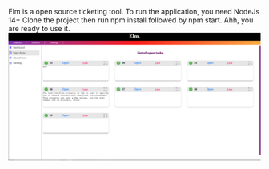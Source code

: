 Elm is a open source ticketing tool. To run the application, you need NodeJs 14+
Clone the project then run npm install followed by npm start. Ahh, you are ready to use it.
![ezcv logo](https://github.com/SubhajitBhattacharjee007/Elm/blob/main/Elm.PNG)
